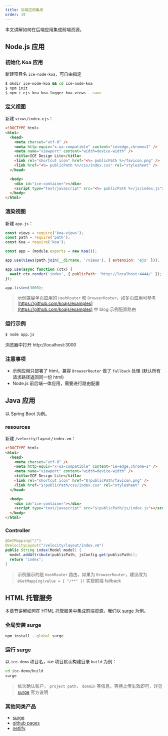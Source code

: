 ```yaml
---
title: 后端应用集成
order: 19
---
```


本文讲解如何在后端应用集成前端资源。

## Node.js 应用

### 初始化 Koa 应用

新建项目名 `ice-node-koa`，可自由指定

```bash
$ mkdir ice-node-koa && cd ice-node-koa
$ npm init
$ npm i ejs koa koa-logger koa-views --save
```

### 定义视图

新建 `views/index.ejs`：

```html
<!DOCTYPE html>
<html>
  <head>
    <meta charset="utf-8" />
    <meta http-equiv="x-ua-compatible" content="ie=edge,chrome=1" />
    <meta name="viewport" content="width=device-width" />
    <title>ICE Design Lite</title>
    <link rel="shortcut icon" href="<%= publicPath %>/favicon.png" />
    <link href="<%= publicPath %>/css/index.css" rel="stylesheet" />
  </head>

  <body>
    <div id="ice-container"></div>
    <script type="text/javascript" src="<%= publicPath %>/js/index.js"></script>
  </body>
</html>
```

### 渲染视图

新建 `app.js`：

```javascript
const views = require('koa-views');
const path = require('path');
const Koa = require('koa');

const app = (module.exports = new Koa());

app.use(views(path.join(__dirname, '/views'), { extension: 'ejs' }));

app.use(async function (ctx) {
  await ctx.render('index', { publicPath: 'http://localhost:4444/' });
});

app.listen(3000);
```

> 示例兼容单页应用的 `HashRouter` 和 `BrowserRouter`，如多页应用可参考 [https://github.com/koajs/examples](https://github.com/koajs/examples) 中 blog 示例配置路由

### 运行示例

```bash
$ node app.js
```

浏览器中打开 http://localhost:3000

### 注意事项

- 示例应用只部署了 html，兼容 `BrowserRouter` 做了 `fallback` 处理 (默认所有请求路径返回同一份 html)
- Node.js 前后端一体应用，需要进行路由配置

## Java 应用

以 Spring Boot 为例。

### resources

新建 `/velocity/layout/index.vm`：

```html
<!DOCTYPE html>
<html>
  <head>
    <meta charset="utf-8" />
    <meta http-equiv="x-ua-compatible" content="ie=edge,chrome=1" />
    <meta name="viewport" content="width=device-width" />
    <title>ICE Design Lite</title>
    <link rel="shortcut icon" href="$!publicPath/favicon.png" />
    <link href="$!publicPath/css/index.css" rel="stylesheet" />
  </head>

  <body>
    <div id="ice-container"></div>
    <script type="text/javascript" src="$!publicPath/js/index.js"></script>
  </body>
</html>
```

### Controller

```java
@GetMapping("/")
@VelocityLayout("/velocity/layout/index.vm")
public String index(Model model) {
  model.addAttribute(publicPath, jsConfig.get(publicPath));
  return "index";
}
```

> 示例展示的是 `HashRouter` 路由，如果为 `BrowserRouter`，建议改为 `@GetMapping(value = { "/**" })` 实现前端 fallback

## HTML 托管服务

本章节讲解如何在 HTML 托管服务中集成前端资源，我们以 [surge](http://surge.sh/) 为例。

### 全局安装 surge

```bash
npm install --global surge
```

### 运行 surge

以 `ice-demo` 项目名，ice 项目默认构建目录 `build` 为例：

```bash
cd ice-demo/build
surge
```

> 依次确认账户， `project path`， `domain` 等信息，等待上传生效即可，详见 [surge](https://surge.sh/) 官方说明

### 其他同类产品

- [surge](http://surge.sh/)
- [github pages](https://pages.github.com/)
- [netlify](https://www.netlify.com/)
